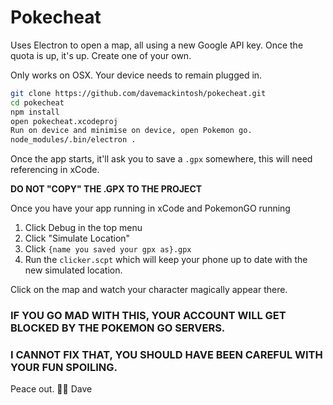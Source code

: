 # Pokecheat

Uses Electron to open a map, all using a new Google API key. Once the quota is up, it's up. Create one of your own.

Only works on OSX. Your device needs to remain plugged in.

```bash
git clone https://github.com/davemackintosh/pokecheat.git
cd pokecheat
npm install
open pokecheat.xcodeproj
Run on device and minimise on device, open Pokemon go.
node_modules/.bin/electron .
```

Once the app starts, it'll ask you to save a `.gpx` somewhere, this will need referencing in xCode.

**DO NOT "COPY" THE .GPX TO THE PROJECT**

Once you have your app running in xCode and PokemonGO running

1. Click Debug in the top menu
2. Click "Simulate Location"
3. Click `{name you saved your gpx as}.gpx`
4. Run the `clicker.scpt` which will keep your phone up to date with the new simulated location.

Click on the map and watch your character magically appear there.

### IF YOU GO MAD WITH THIS, YOUR ACCOUNT WILL GET BLOCKED BY THE POKEMON GO SERVERS.
### I CANNOT FIX THAT, YOU SHOULD HAVE BEEN CAREFUL WITH YOUR FUN SPOILING.

Peace out. ✌🏻
Dave
